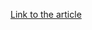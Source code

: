 [Link to the article](https://blogs.infoblox.com/threat-intelligence/dns-early-detection-breaking-the-black-basta-ransomware-kill-chain/)
